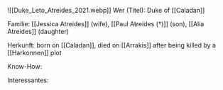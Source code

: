 ![[Duke_Leto_Atreides_2021.webp]]
Wer (Titel): Duke of [[Caladan]]

Familie: [[Jessica Atreides]] (wife), [[Paul Atreides (†)]] (son), [[Alia Atreides]] (daughter)

Herkunft: born on [[Caladan]], died on [[Arrakis]] after being killed by a [[Harkonnen]] plot 

Know-How:

Interessantes:
